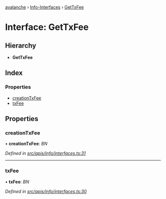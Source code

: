 [avalanche](../README.md) › [Info-Interfaces](../modules/info_interfaces.md) › [GetTxFee](info_interfaces.gettxfee.md)

# Interface: GetTxFee

## Hierarchy

* **GetTxFee**

## Index

### Properties

* [creationTxFee](info_interfaces.gettxfee.md#creationtxfee)
* [txFee](info_interfaces.gettxfee.md#txfee)

## Properties

###  creationTxFee

• **creationTxFee**: *BN*

*Defined in [src/apis/info/interfaces.ts:31](https://github.com/ava-labs/avalanchejs/blob/82de5d8/src/apis/info/interfaces.ts#L31)*

___

###  txFee

• **txFee**: *BN*

*Defined in [src/apis/info/interfaces.ts:30](https://github.com/ava-labs/avalanchejs/blob/82de5d8/src/apis/info/interfaces.ts#L30)*
